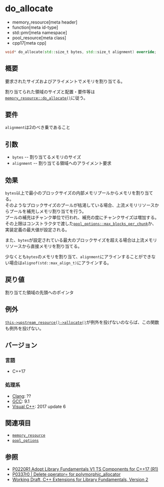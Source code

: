 # do_allocate
* memory_resource[meta header]
* function[meta id-type]
* std::pmr[meta namespace]
* pool_resource[meta class]
* cpp17[meta cpp]

```cpp
void* do_allocate(std::size_t bytes, std::size_t alignment) override;
```

## 概要
要求されたサイズおよびアライメントでメモリを割り当てる。

割り当てられた領域のサイズと配置・要件等は[`memory_resource::do_allocate()`](/reference/memory_resource/memory_resource/do_allocate.md)に従う。

## 要件
`alignment`は2のべき乗であること

## 引数

- `bytes` -- 割り当てるメモリのサイズ
- `alignment` -- 割り当てる領域へのアライメント要求

## 効果
`bytes`以上で最小のブロックサイズの内部メモリプールからメモリを割り当てる。  
そのようなブロックサイズのプールが枯渇している場合、上流メモリリソースからプールを補充しメモリ割り当てを行う。  
プールの補充はチャンク単位で行われ、補充の度にチャンクサイズは増加する。その上限はコンストラクタで渡した[`pool_options::max_blocks_per_chunk`](/reference/memory_resource/pool_options.md)か、実装定義の最大値が設定される。

また、`bytes`が設定されている最大のブロックサイズを超える場合は上流メモリリソースから直接メモリを割り当てる。

少なくとも`bytes`のメモリを割り当て、`alignment`にアラインすることができない場合は`alignof(std::max_align_t)`にアラインする。

## 戻り値
割り当てた領域の先頭へのポインタ

## 例外
[`this->upstream_resource()`](upstream_resource.md)[`->allocate()`](/reference/memory_resource/memory_resource/allocate.md)が例外を投げないのならば、この関数も例外を投げない。

## バージョン
### 言語
- C++17

### 処理系
- [Clang](/implementation.md#clang): ??
- [GCC](/implementation.md#gcc): 9.1
- [Visual C++](/implementation.md#visual_cpp): 2017 update 6

## 関連項目
- [`memory_resource`](/reference/memory_resource/memory_resource.md)
- [`pool_options`](/reference/memory_resource/pool_options.md)

## 参照
- [P0220R1 Adopt Library Fundamentals V1 TS Components for C++17 (R1)](http://www.open-std.org/jtc1/sc22/wg21/docs/papers/2016/p0220r1.html)
- [P0337r0 | Delete operator= for polymorphic_allocator](http://www.open-std.org/jtc1/sc22/wg21/docs/papers/2016/p0337r0.html)
- [Working Draft, C++ Extensions for Library Fundamentals, Version 2](http://www.open-std.org/jtc1/sc22/wg21/docs/papers/2015/n4562.html#memory.resource.synop)
